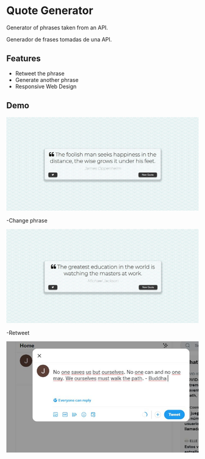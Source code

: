 # Quote Generator

Generator of phrases taken from an API.

Generador de frases tomadas de una API.

## Features

- Retweet the phrase
- Generate another phrase
- Responsive Web Design

## Demo

![Alt text](Demo/demo1.JPG?raw=true "Title")

-Change phrase

![Alt text](Demo/demo2.JPG?raw=true "Title2")

-Retweet

![Alt text](Demo/demo3.JPG?raw=true "Title3")
